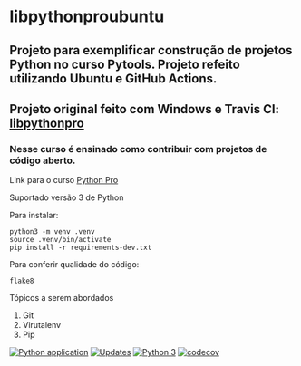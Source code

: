 # libpythonproubuntu
## Projeto para exemplificar construção de projetos Python no curso Pytools. Projeto refeito utilizando Ubuntu e GitHub Actions.
##  Projeto original feito com Windows e Travis CI: [libpythonpro](https://github.com/mateuslourenco/libpythonpro)

### Nesse curso é ensinado como contribuir com projetos de código aberto.

Link para o curso [Python Pro](https://www.python.pro.br)

Suportado versão 3 de Python

Para instalar:
```console
python3 -m venv .venv
source .venv/bin/activate
pip install -r requirements-dev.txt
```

Para conferir qualidade do código:
```console
flake8
```

Tópicos a serem abordados
 1. Git
 2. Virutalenv
 3. Pip

[![Python application](https://github.com/mateuslourenco/libpythonproubuntu/actions/workflows/python-app.yml/badge.svg)](https://github.com/mateuslourenco/libpythonproubuntu/actions/workflows/python-app.yml)
[![Updates](https://pyup.io/repos/github/mateuslourenco/libpythonpro/shield.svg)](https://pyup.io/repos/github/mateuslourenco/libpythonpro/)
[![Python 3](https://pyup.io/repos/github/mateuslourenco/libpythonpro/python-3-shield.svg)](https://pyup.io/repos/github/mateuslourenco/libpythonpro/)
[![codecov](https://codecov.io/gh/mateuslourenco/libpythonproubuntu/branch/main/graph/badge.svg?token=59JRX6HC4X)](https://codecov.io/gh/mateuslourenco/libpythonproubuntu)
